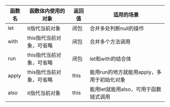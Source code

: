 | 函数名 | 函数体内使用的对象       | 返回值 | 适用的场景                                 |
| ------ | ------------------------ | ------ | ------------------------------------------ |
| let    | it指代当前对象           | 闭包   | 合并多处判断null的操作                     |
| with   | this指代当前对象，可省略 | 闭包   | 合并多个方法调用                           |
| run    | this指代当前对象，可省略 | 闭包   | let和with的结合体                          |
| apply  | this指代当前对象，可省略 | this   | 能用run的地方就能用apply，多用于初始化对象 |
| also   | it指代当前对象           | this   | 能用let就能用also，可用于函数链式调用      |

